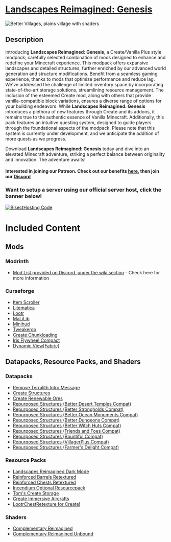 # [Landscapes Reimagined: Genesis](https://modrinth.com/modpack/landscapes-reimagined)
![Better Villages, plains village with shaders](https://cdn.modrinth.com/data/MdznSbKA/images/b1ae18183a43f8fe4e0f05b4bc9494ece12bab7c.png)
## Description
Introducing **Landscapes Reimagined: Genesis**, a Create/Vanilla Plus style modpack; carefully selected combination of mods designed to enhance and redefine your Minecraft experience. This modpack offers expansive landscapes and detailed structures, further enriched by our advanced world generation and structure modifications. Benefit from a seamless gaming experience, thanks to mods that optimize performance and reduce lag. We've addressed the challenge of limited inventory space by incorporating state-of-the-art storage solutions, streamlining resource management. The inclusion of the esteemed Create mod, along with others that provide vanilla-compatible block variations, ensures a diverse range of options for your building endeavors. While **Landscapes Reimagined: Genesis** introduces a plethora of new features through Create and its addons, it remains true to the authentic essence of Vanilla Minecraft. Additionally, this pack features an intuitive questing system, designed to guide players through the foundational aspects of the modpack. Please note that this system is currently under development, and we anticipate the addition of more quests as we progress.

Download **Landscapes Reimagined: Genesis** today and dive into an elevated Minecraft adventure, striking a perfect balance between originality and innovation. The adventure awaits!
#### **Interested in joining our Patreon. Check out our benefits [here](https://discord.com/servers/landscapes-reimagined-1097668922737696919), then join our [Discord](https://discord.gg/quenZthXgy)**

### Want to setup a server using our official server host, click the banner below!
[![BisectHosting Code](https://raw.githubusercontent.com/M0nkeyPr0grammer/Landscapes-Reimagined/v3.0.0-(Genesis)/BH_Landscape_Reimagined_Updated.png)](https://bisecthosting.com/landscapes_reimagined?r=modrinth)

# Included Content
## Mods
### Modrinth
- [Mod List provided on Discord ,under the wiki section](https://discord.gg/quenZthXgy) - Check here for more information
### Curseforge
- [Item Scroller](https://www.curseforge.com/minecraft/mc-mods/item-scroller)
- [Litematica](https://www.curseforge.com/minecraft/mc-mods/litematica)
- [Lootr](https://www.curseforge.com/minecraft/mc-mods/lootr-fabric)
- [MaLiLib](https://www.curseforge.com/minecraft/mc-mods/malilib)
- [Minihud](https://www.curseforge.com/minecraft/mc-mods/minihud)
- [Tweakeroo](https://www.curseforge.com/minecraft/mc-mods/tweakeroo)
- [Create Chunkloading](https://www.curseforge.com/minecraft/mc-mods/create-chunkloading)
- [Iris Flywheel Compact](https://www.curseforge.com/minecraft/mc-mods/iris-flywheel-compat)
- [Dynamic View[Fabric]](https://www.curseforge.com/minecraft/mc-mods/dynamic-view-fabric)
## Datapacks, Resource Packs, and Shaders
### Datapacks
- [Remove Terralith Intro Message](https://modrinth.com/datapack/remove-terralith-intro-message)
- [Create Structures](https://modrinth.com/datapack/create-structures)
- [Create Renewable Ores](https://modrinth.com/datapack/create-renewable-ores)
- [Repurposed Structures (Better Desert Temples Compat)](https://modrinth.com/datapack/repurposed-structures-better-desert-temples-compat)
- [Repurposed Structures (Better Strongholds Compat)](https://modrinth.com/datapack/repurposed-structures-better-strongholds-compat)
- [Repurposed Structures (Better Ocean Monuments Compat)](https://modrinth.com/datapack/repurposed-structures-better-ocean-monuments-compat)
- [Repurposed Structures (Better Dungeons Compat)](https://modrinth.com/datapack/repurposed-structures-better-dungeons-compat)
- [Repurposed Structures (Better Witch Huts Compat)](https://modrinth.com/datapack/repurposed-structures-better-witch-huts-compat)
- [Repurposed Structures (Friends and Foes Compat)](https://modrinth.com/datapack/repurposed-structures-friends-and-foes-compat)
- [Repurposed Structures (Bountiful Compat)](https://modrinth.com/datapack/repurposed-structures-bountiful-compat)
- [Repurposed Structures (VillagerPlus Compat)](https://modrinth.com/datapack/repurposed-structures-villagerplus-compat)
- [Repurposed Structures (Farmer's Delight Compat)](https://modrinth.com/datapack/repurposed-structures-farmers-delight-compat)
### Resource Packs
- [Landscapes Reimagined Dark Mode](https://modrinth.com/resourcepack/landscapes-reimagined-dark-mode) 
- [Reinforced Barrels Retextured](https://modrinth.com/resourcepack/reinforced-barrels-retextured) 
- [Reinforced Chests Retextured](https://modrinth.com/resourcepack/reinforced-chests-retextured) 
- [Incendium Optional Resourcepack](https://modrinth.com/resourcepack/incendium-optional-resourcepack)
- [Tom's Create Storage](https://www.curseforge.com/minecraft/texture-packs/create-simple-storage) 
- [Create Immersive Aircrafts](https://www.curseforge.com/minecraft/texture-packs/create-immersive-aircrafts-resource-pack) 
- [LootrChestRetexture for Create!](https://www.curseforge.com/minecraft/texture-packs/lootrchestretexture-for-create) 
### Shaders
- [Complementary Reimagined](https://modrinth.com/shader/complementary-reimagined)
- [Complementary Reimagined Unbound](https://modrinth.com/shader/complementary-unbound)
